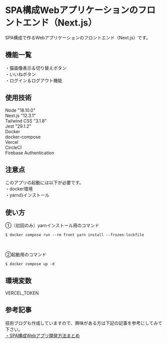 # SPA構成Webアプリケーションのフロントエンド（Next.js）  
SPA構成で作るWebアプリケーションのフロントエンド（Next.js）です。

## 機能一覧  
・猫画像表示＆切り替えボタン  
・いいねボタン  
・ログイン＆ログアウト機能  

## 使用技術  
Node "18.10.0"  
Next.js "12.3.1"  
Tailwind CSS "3.1.8"  
Jest "29.1.2"  
Docker  
docker-compose  
Vercel  
CircleCI  
Firebase Authentication  

## 注意点  
このアプリの起動には以下が必要です。  
・docker環境  
・yarnのインストール  

## 使い方  
①（初回のみ）yarnインストール用のコマンド  
```
$ docker compose run --rm front yarn install --frozen-lockfile
```  

<br/>

②起動用のコマンド  
```
$ docker compose up -d
```  

## 環境変数
VERCEL_TOKEN  

## 参考記事
技術ブログも作成していますので、興味がある方は下記の記事を参考にしてみて下さい。  
[・SPA構成Webアプリ開発方法まとめ](https://tomoyuki65.com/how-to-develop-a-web-application-with-spa/)  
